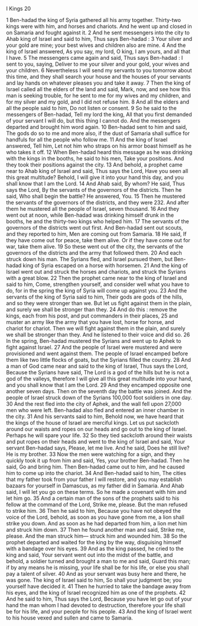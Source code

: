 I Kings 20

1	Ben-hadad the king of Syria gathered all his army together. Thirty-two kings were with him, and horses and chariots. And he went up and closed in on Samaria and fought against it.
2	And he sent messengers into the city to Ahab king of Israel and said to him, Thus says Ben-hadad :
3	Your silver and your gold are mine; your best wives and children also are mine.
4	And the king of Israel answered, As you say, my lord, O king, I am yours, and all that I have.
5	The messengers came again and said, Thus says Ben-hadad : I sent to you, saying, Deliver to me your silver and your gold, your wives and your children.
6	Nevertheless I will send my servants to you tomorrow about this time, and they shall search your house and the houses of your servants and lay hands on whatever pleases you and take it away.
7	Then the king of Israel called all the elders of the land and said, Mark, now, and see how this man is seeking trouble, for he sent to me for my wives and my children, and for my silver and my gold, and I did not refuse him.
8	And all the elders and all the people said to him, Do not listen or consent.
9	So he said to the messengers of Ben-hadad, Tell my lord the king, All that you first demanded of your servant I will do, but this thing I cannot do. And the messengers departed and brought him word again.
10	Ben-hadad sent to him and said, The gods do so to me and more also, if the dust of Samaria shall suffice for handfuls for all the people who follow me.
11	And the king of Israel answered, Tell him, Let not him who straps on his armor boast himself as he who takes it off.
12	When Ben-hadad heard this message as he was drinking with the kings in the booths, he said to his men, Take your positions. And they took their positions against the city.
13	And behold, a prophet came near to Ahab king of Israel and said, Thus says the Lord, Have you seen all this great multitude? Behold, I will give it into your hand this day, and you shall know that I am the Lord.
14	And Ahab said, By whom? He said, Thus says the Lord, By the servants of the governors of the districts. Then he said, Who shall begin the battle? He answered, You.
15	Then he mustered the servants of the governors of the districts, and they were 232. And after them he mustered all the people of Israel, seven thousand.
16	And they went out at noon, while Ben-hadad was drinking himself drunk in the booths, he and the thirty-two kings who helped him.
17	The servants of the governors of the districts went out first. And Ben-hadad sent out scouts, and they reported to him, Men are coming out from Samaria.
18	He said, If they have come out for peace, take them alive. Or if they have come out for war, take them alive.
19	So these went out of the city, the servants of the governors of the districts and the army that followed them.
20	And each struck down his man. The Syrians fled, and Israel pursued them, but Ben-hadad king of Syria escaped on a horse with horsemen.
21	And the king of Israel went out and struck the horses and chariots, and struck the Syrians with a great blow.
22	Then the prophet came near to the king of Israel and said to him, Come, strengthen yourself, and consider well what you have to do, for in the spring the king of Syria will come up against you.
23	And the servants of the king of Syria said to him, Their gods are gods of the hills, and so they were stronger than we. But let us fight against them in the plain, and surely we shall be stronger than they.
24	And do this : remove the kings, each from his post, and put commanders in their places,
25	and muster an army like the army that you have lost, horse for horse, and chariot for chariot. Then we will fight against them in the plain, and surely we shall be stronger than they. And he listened to their voice and did so.
26	In the spring, Ben-hadad mustered the Syrians and went up to Aphek to fight against Israel.
27	And the people of Israel were mustered and were provisioned and went against them. The people of Israel encamped before them like two little flocks of goats, but the Syrians filled the country.
28	And a man of God came near and said to the king of Israel, Thus says the Lord, Because the Syrians have said, The Lord is a god of the hills but he is not a god of the valleys, therefore I will give all this great multitude into your hand, and you shall know that I am the Lord.
29	And they encamped opposite one another seven days. Then on the seventh day the battle was joined. And the people of Israel struck down of the Syrians 100,000 foot soldiers in one day.
30	And the rest fled into the city of Aphek, and the wall fell upon 27,000 men who were left. Ben-hadad also fled and entered an inner chamber in the city.
31	And his servants said to him, Behold now, we have heard that the kings of the house of Israel are merciful kings. Let us put sackcloth around our waists and ropes on our heads and go out to the king of Israel. Perhaps he will spare your life.
32	So they tied sackcloth around their waists and put ropes on their heads and went to the king of Israel and said, Your servant Ben-hadad says, Please, let me live. And he said, Does he still live? He is my brother.
33	Now the men were watching for a sign, and they quickly took it up from him and said, Yes, your brother Ben-hadad. Then he said, Go and bring him. Then Ben-hadad came out to him, and he caused him to come up into the chariot.
34	And Ben-hadad said to him, The cities that my father took from your father I will restore, and you may establish bazaars for yourself in Damascus, as my father did in Samaria. And Ahab said, I will let you go on these terms. So he made a covenant with him and let him go.
35	And a certain man of the sons of the prophets said to his fellow at the command of the Lord, Strike me, please. But the man refused to strike him.
36	Then he said to him, Because you have not obeyed the voice of the Lord, behold, as soon as you have gone from me, a lion shall strike you down. And as soon as he had departed from him, a lion met him and struck him down.
37	Then he found another man and said, Strike me, please. And the man struck him— struck him and wounded him.
38	So the prophet departed and waited for the king by the way, disguising himself with a bandage over his eyes.
39	And as the king passed, he cried to the king and said, Your servant went out into the midst of the battle, and behold, a soldier turned and brought a man to me and said, Guard this man; if by any means he is missing, your life shall be for his life, or else you shall pay a talent of silver.
40	And as your servant was busy here and there, he was gone. The king of Israel said to him, So shall your judgment be; you yourself have decided it.
41	Then he hurried to take the bandage away from his eyes, and the king of Israel recognized him as one of the prophets.
42	And he said to him, Thus says the Lord, Because you have let go out of your hand the man whom I had devoted to destruction, therefore your life shall be for his life, and your people for his people.
43	And the king of Israel went to his house vexed and sullen and came to Samaria.


